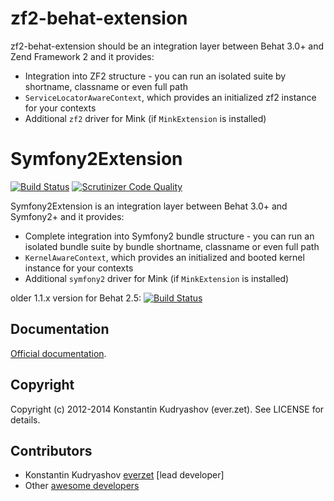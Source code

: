 # zf2-behat-extension
zf2-behat-extension should be an integration layer between Behat 3.0+ and Zend Framework 2 and it provides:

* Integration into ZF2 structure - you can run an isolated suite by 
  shortname, classname or even full path
* `ServiceLocatorAwareContext`, which provides an initialized zf2 instance for your contexts
* Additional `zf2` driver for Mink (if `MinkExtension` is installed)

# Symfony2Extension
[![Build Status](https://travis-ci.org/Behat/Symfony2Extension.svg?branch=master)](https://travis-ci.org/Behat/Symfony2Extension)
[![Scrutinizer Code Quality](https://scrutinizer-ci.com/g/Behat/Symfony2Extension/badges/quality-score.png?s=b49d2ecf9c3e9de8cc33df444d248154ac11db44)](https://scrutinizer-ci.com/g/Behat/Symfony2Extension/)

Symfony2Extension is an integration layer between Behat 3.0+ and Symfony2+ and it provides:

* Complete integration into Symfony2 bundle structure - you can run an isolated
  bundle suite by bundle shortname, classname or even full path
* `KernelAwareContext`, which provides an initialized and booted kernel instance
  for your contexts
* Additional `symfony2` driver for Mink (if `MinkExtension` is installed)

older 1.1.x version for Behat 2.5:
[![Build Status](https://travis-ci.org/Behat/Symfony2Extension.svg?branch=1.1.x)](https://travis-ci.org/Behat/Symfony2Extension)
## Documentation

[Official documentation](doc/index.rst).

## Copyright

Copyright (c) 2012-2014 Konstantin Kudryashov (ever.zet). See LICENSE for details.

## Contributors

* Konstantin Kudryashov [everzet](http://github.com/everzet) [lead developer]
* Other [awesome developers](https://github.com/Behat/Symfony2Extension/graphs/contributors)
